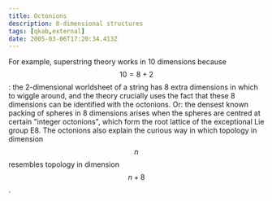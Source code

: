 ```yaml
---
title: Octonions
description: 8-dimensional structures
tags: [qkab,external]
date: 2005-03-06T17:20:34.413Z
---
```


For example, superstring theory works in 10 dimensions because $$10 = 8+2$$: the 2-dimensional worldsheet of a string has 8 extra dimensions in which to wiggle around, and the theory crucially uses the fact that these 8 dimensions can be identified with the octonions. Or: the densest known packing of spheres in 8 dimensions arises when the spheres are centred at certain "integer octonions", which form the root lattice of the exceptional Lie group E8. The octonions also explain the curious way in which topology in dimension $$n$$ resembles topology in dimension $$n+8$$.
